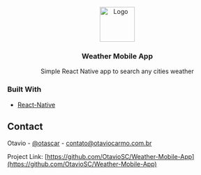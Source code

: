 <div id="top"></div>

<br />
<div align="center">
  <a>
    <img src="https://img.icons8.com/stickers/344/sun.png" alt="Logo" width="80" height="80">
  </a>

  <h3 align="center">Weather Mobile App</h3>

  <p align="center">
    Simple React Native app to search any cities weather
    <br />
  </p>
</div>


### Built With

* [React-Native](https://reactnative.dev/)


## Contact

Otavio - [@otascar](https://twitter.com/otascar) - contato@otaviocarmo.com.br

Project Link: [https://github.com/OtavioSC/Weather-Mobile-App](https://github.com/OtavioSC/Weather-Mobile-App)


